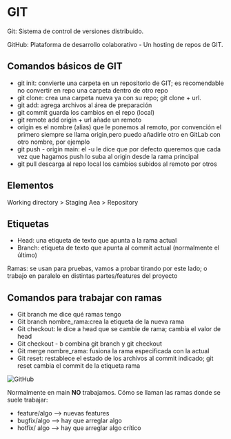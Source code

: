 # GIT

Git: Sistema de control de versiones distribuido.

GitHub: Plataforma de desarrollo colaborativo - Un hosting de repos de GIT.

## Comandos básicos de GIT

- git init: convierte una carpeta en un repositorio de GIT; es recomendable no convertir en repo una carpeta dentro de otro repo
- git clone: crea una carpeta nueva ya con su repo; git clone + url.
- git add: agrega archivos al área de preparación
- git commit guarda los cambios en el repo (local)
- git remote add origin + url añade un remoto
- origin es el nombre (alias) que le ponemos al remoto, por convención el primero siempre se llama origin,pero puedo añadirle otro en GitLab con otro nombre, por ejemplo
- git push - origin main: el -u le dice que por defecto queremos que cada vez que hagamos push lo suba al origin desde la rama principal
- git pull descarga al repo local los cambios subidos al remoto por otros

## Elementos

Working directory > Staging Aea > Repository

## Etiquetas

- Head: una etiqueta de texto que apunta a la rama actual
- Branch: etiqueta de texto que apunta al commit actual (normalmente el último)

Ramas: se usan para pruebas, vamos a probar tirando por este lado; o trabajo en paralelo en distintas partes/features del proyecto

## Comandos para trabajar con ramas

- Git branch me dice qué ramas tengo
- Git branch nombre_rama:crea la etiqueta de la nueva rama
- Git checkout: le dice a head que se cambie de rama; cambia el valor de head
- Git checkout - b combina git branch y git checkout
- Git merge nombre_rama: fusiona la rama especificada con la actual
- Git reset: restablece el estado de los archivos al commit indicado; git reset cambia el commit de la etiqueta rama

![GitHub](https://en.wikipedia.org/wiki/File:GitHub_Invertocat_Logo.svg)

Normalmente en main **NO** trabajamos. Cómo se llaman las ramas donde se suele trabajar:

- feature/algo --> nuevas features
- bugfix/algo --> hay que arreglar algo
- hotfix/ algo --> hay que arreglar algo crítico

